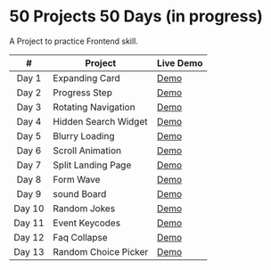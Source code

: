 # 50 Projects 50 Days (in progress)

A Project to practice Frontend skill.

|  #  |  Project | Live Demo |
| :-: | --- | --- |
| Day 1 | Expanding Card | [Demo](https://michael0423.github.io/50projects50days/01Expanding-Cards) |
| Day 2 | Progress Step | [Demo](https://michael0423.github.io/50projects50days/02Progress-Steps) |
| Day 3 | Rotating Navigation | [Demo](https://michael0423.github.io/50projects50days/03Rotating-Navigation) |
| Day 4 | Hidden Search Widget | [Demo](https://michael0423.github.io/50projects50days/04Hidden-Search-Widget) |
| Day 5 | Blurry Loading | [Demo](https://michael0423.github.io/50projects50days/05blurry-loading) |
| Day 6 | Scroll Animation | [Demo](https://michael0423.github.io/50projects50days/06scroll-animation) |
| Day 7 | Split Landing Page | [Demo](https://michael0423.github.io/50projects50days/07split-landing-page) |
| Day 8 | Form Wave | [Demo](https://michael0423.github.io/50projects50days/08form-wave) |
| Day 9 | sound Board | [Demo](https://michael0423.github.io/50projects50days/09sound-board) |
| Day 10 | Random Jokes | [Demo](https://michael0423.github.io/50projects50days/10random-jokes) |
| Day 11 | Event Keycodes | [Demo](https://michael0423.github.io/50projects50days/11event-keycodes) |
| Day 12 | Faq Collapse | [Demo](https://michael0423.github.io/50projects50days/12faq-collapse) |
| Day 13 | Random Choice Picker | [Demo](https://michael0423.github.io/50projects50days/13random-choice-picker) |
